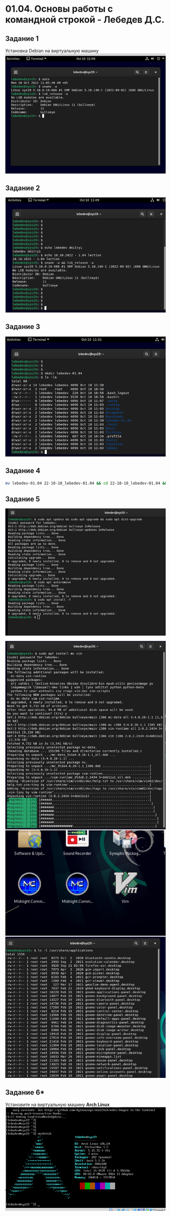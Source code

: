 # 01.04. Основы работы с командной строкой - Лебедев Д.С.
## Задание 1
Установка Debian на виртуальную машину
![](_attachments/01.04.slna19-001.png)
## Задание 2
![](_attachments/01.04.slna19-002.png)

## Задание 3
![](_attachments/01.04.slna19-003.png)

## Задание 4
```sh
mv lebedev-01.04 22-10-10_lebedev-01.04 && cd 22-10-10_lebedev-01.04 && touch concept.1 && lsb_release -a >> concept.1 && echo "lebedev dmitriy" >> concept.1 && echo "lection 01.04" >> concept.1 && echo "lebedev dmitriy"
```

## Задание 5
![](_attachments/01.04.slna19-004.png)

![](_attachments/01.04.slna19-005.png)
![](_attachments/01.04.slna19-006.png)
![](_attachments/01.04.slna19-007.png)

## Задание 6*
Установите на виртуальную машину **Arch Linux**
![](_attachments/01.04.slna19-008.png)